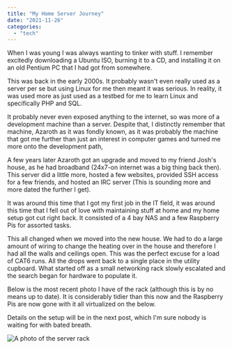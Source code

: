 ```yaml
---
title: "My Home Server Journey"
date: "2021-11-26"
categories: 
  - "tech"
---
```


When I was young I was always wanting to tinker with stuff. I remember excitedly downloading a Ubuntu ISO, burning it to a CD, and installing it on an old Pentium PC that I had got from somewhere.

This was back in the early 2000s. It probably wasn't even really used as a server per se but using Linux for me then meant it was serious. In reality, it was used more as just used as a testbed for me to learn Linux and specifically PHP and SQL.

It probably never even exposed anything to the internet, so was more of a development machine than a server. Despite that, I distinctly remember that machine, Azaroth as it was fondly known, as it was probably the machine that got me further than just an interest in computer games and turned me more onto the development path,

A few years later Azaroth got an upgrade and moved to my friend Josh's house, as he had broadband (24x7-on internet was a big thing back then). This server did a little more, hosted a few websites, provided SSH access for a few friends, and hosted an IRC server (This is sounding more and more dated the further I get).

It was around this time that I got my first job in the IT field, it was around this time that I fell out of love with maintaining stuff at home and my home setup got cut right back. It consisted of a 4 bay NAS and a few Raspberry Pis for assorted tasks.

This all changed when we moved into the new house. We had to do a large amount of wiring to change the heating over in the house and therefore I had all the walls and ceilings open. This was the perfect excuse for a load of CAT6 runs. All the drops went back to a single place in the utility cupboard. What started off as a small networking rack slowly escalated and the search began for hardware to populate it.

Below is the most recent photo I have of the rack (although this is by no means up to date). It is considerably tidier than this now and the Raspberry Pis are now gone with it all virtualized on the below.

Details on the setup will be in the next post, which I'm sure nobody is waiting for with bated breath.

![A photo of the server rack](/images/IMG-20210204-WA0028-768x1024.jpg "Server Rack")
